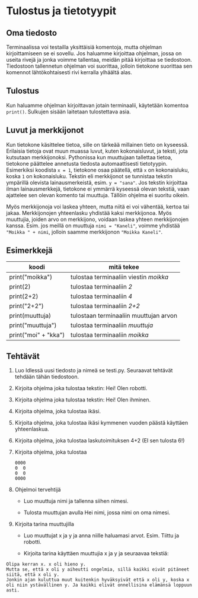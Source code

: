 # Tulostus ja tietotyypit

## Oma tiedosto

Terminaalissa voi testailla yksittäisiä komentoja, mutta ohjelman kirjoittamiseen se ei sovellu. Jos haluamme kirjoittaa ohjelman, jossa on useita rivejä ja jonka voimme tallentaa, meidän pitää kirjoittaa se tiedostoon. Tiedostoon tallennetun ohjelman voi suorittaa, jolloin tietokone suorittaa sen komennot lähtökohtaisesti rivi kerralla ylhäältä alas.

## Tulostus

Kun haluamme ohjelman kirjoittavan jotain terminaalii, käytetään komentoa ```print()```. Sulkujen sisään laitetaan tulostettava asia.

## Luvut ja merkkijonot

Kun tietokone käsittelee tietoa, sille on tärkeää millainen tieto on kyseessä. Erilaisia tietoja ovat muun muassa luvut, kuten kokonaisluvut, ja teksti, jota kutsutaan merkkijonoksi. Pythonissa kun muuttujaan tallettaa tietoa, tietokone päättelee annetusta tiedosta automaattisesti tietotyypin. Esimerkiksi koodista ```x = 1```, tietokone osaa päätellä, että ```x``` on kokonaisluku, koska ```1``` on kokonaisluku. Tekstin eli merkkijonot se tunnistaa tekstin ympärillä olevista lainausmerkeistä, esim. ```y = "sana"```. Jos tekstin kirjoittaa ilman lainausmerkkejä, tietokone ei ymmärrä kyseessä olevan tekstiä, vaan ajattelee sen olevan komento tai muuttuja. Tällöin ohjelma ei suoritu oikein.

Myös merkkijonoja voi laskea yhteen, mutta niitä ei voi vähentää, kertoa tai jakaa. Merkkijonojen yhteenlasku yhdistää kaksi merkkijonoa. Myös muuttujia, joiden arvo on merkkijono, voidaan laskea yhteen merkkijonojen kanssa. Esim. jos meillä on muuttuja ```nimi = "Kaneli"```, voimme yhdistää ```"Moikka " + nimi```, jolloin saamme merkkijonon ```"Moikka Kaneli"```.


## Esimerkkejä

| koodi | mitä tekee |
| ----- | ---------- |
| print("moikka") |tulostaa terminaaliin viestin _moikka_ |
|print(2)| tulostaa terminaaliin _2_ |
| print(2+2) | tulostaa terminaaliin _4_ |
| print("2+2") | tulostaa terminaaliin _2+2_ |
| print(muuttuja) | tulostaan terminaaliin muuttujan arvon |
| print("muuttuja") | tulostaa terminaaliin _muuttuja_ |
| print("moi" + "kka") | tulostaa terminaaliin _moikka_ |

## Tehtävät

1. Luo Idlessä uusi tiedosto ja nimeä se testi.py. Seuraavat tehtävät tehdään tähän tiedostoon.

1. Kirjoita ohjelma joka tulostaa tekstin: Hei! Olen robotti.

1. Kirjoita ohjelma joka tulostaa tekstin: Hei! Olen ihminen.

1. Kirjoita ohjelma, joka tulostaa ikäsi.

1. Kirjoita ohjelma, joka tulostaa ikäsi kymmenen vuoden päästä käyttäen yhteenlaskua.

1. Kirjoita ohjelma, joka tulostaa laskutoimituksen 4+2 (EI sen tulosta 6!)

1. Kirjoita ohjelma, joka tulostaa

    ```Python3 
    0000
    0  0
    0  0
    0000
    ```

1. Ohjelmoi tervehtijä

   - Luo muuttuja nimi ja tallenna siihen nimesi.

   - Tulosta muuttujan avulla Hei nimi, jossa nimi on oma nimesi.

8. Kirjoita tarina muuttujilla

    - Luo muuttujat x ja y ja anna niille haluamasi arvot. Esim. Tiittu ja robotti. 

    - Kirjoita tarina käyttäen muuttujia x ja y ja seuraavaa tekstiä:

```Python3
Olipa kerran x. x oli hieno y. 
Mutta se, että x oli y aiheutti ongelmia, sillä kaikki eivät pitäneet siitä, että x oli y.
Jonkin ajan kuluttua muut kuitenkin hyväksyivät että x oli y, koska x oli niin ystävällinen y. Ja kaikki elivät onnellisina elämänsä loppuun asti.
```